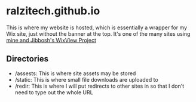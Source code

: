 # ralzitech.github.io

This is where my website is hosted, which is essentially a wrapper for my Wix site, just without the banner at the top. It's one of the many sites using [mine and Jibbosh's WixView Project](https://ralzi.jibbosh.com/wixview)

## Directories

- /assests: This is where site assets may be stored
- /static: This is where small file downloads are uploaded to
- /redir: This is where I will put redirects to other sites in so that I don't need to type out the whole URL
